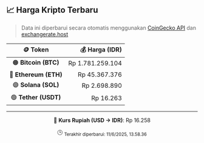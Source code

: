 

<!-- HARGA_KRIPTO -->
## 📈 Harga Kripto Terbaru

> Data ini diperbarui secara otomatis menggunakan [CoinGecko API](https://www.coingecko.com/) dan [exchangerate.host](https://exchangerate.host/)

<div align="center">

| 🪙 Token | 💰 Harga (IDR) |
|:------:|---------------:|
| 🟠 **Bitcoin (BTC)**   | Rp 1.781.259.104 |
| 🔵 **Ethereum (ETH)**  | Rp 45.367.376 |
| 🟣 **Solana (SOL)**    | Rp 2.698.890 |
| 🟢 **Tether (USDT)**   | Rp 16.263 |

---

💱 **Kurs Rupiah (USD → IDR)**: Rp 16.258

🕒 <sub>Terakhir diperbarui: 11/6/2025, 13.58.36</sub>

</div>
<!-- /HARGA_KRIPTO -->